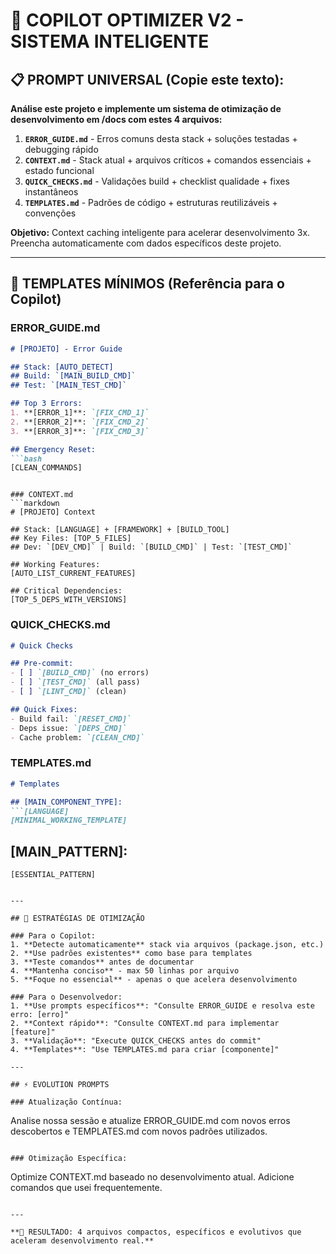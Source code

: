 # 🚀 COPILOT OPTIMIZER V2 - SISTEMA INTELIGENTE

## 📋 PROMPT UNIVERSAL (Copie este texto):

**Análise este projeto e implemente um sistema de otimização de desenvolvimento em /docs com estes 4 arquivos:**

1. **`ERROR_GUIDE.md`** - Erros comuns desta stack + soluções testadas + debugging rápido
2. **`CONTEXT.md`** - Stack atual + arquivos críticos + comandos essenciais + estado funcional  
3. **`QUICK_CHECKS.md`** - Validações build + checklist qualidade + fixes instantâneos
4. **`TEMPLATES.md`** - Padrões de código + estruturas reutilizáveis + convenções

**Objetivo:** Context caching inteligente para acelerar desenvolvimento 3x. Preencha automaticamente com dados específicos deste projeto.

---

## 🎯 TEMPLATES MÍNIMOS (Referência para o Copilot)

### ERROR_GUIDE.md
```markdown
# [PROJETO] - Error Guide

## Stack: [AUTO_DETECT]
## Build: `[MAIN_BUILD_CMD]`
## Test: `[MAIN_TEST_CMD]`

## Top 3 Errors:
1. **[ERROR_1]**: `[FIX_CMD_1]`
2. **[ERROR_2]**: `[FIX_CMD_2]`  
3. **[ERROR_3]**: `[FIX_CMD_3]`

## Emergency Reset:
```bash
[CLEAN_COMMANDS]
```
```

### CONTEXT.md  
```markdown
# [PROJETO] Context

## Stack: [LANGUAGE] + [FRAMEWORK] + [BUILD_TOOL]
## Key Files: [TOP_5_FILES]
## Dev: `[DEV_CMD]` | Build: `[BUILD_CMD]` | Test: `[TEST_CMD]`

## Working Features:
[AUTO_LIST_CURRENT_FEATURES]

## Critical Dependencies:
[TOP_5_DEPS_WITH_VERSIONS]
```

### QUICK_CHECKS.md
```markdown
# Quick Checks

## Pre-commit:
- [ ] `[BUILD_CMD]` (no errors)
- [ ] `[TEST_CMD]` (all pass)
- [ ] `[LINT_CMD]` (clean)

## Quick Fixes:
- Build fail: `[RESET_CMD]`
- Deps issue: `[DEPS_CMD]`
- Cache problem: `[CLEAN_CMD]`
```

### TEMPLATES.md
```markdown
# Templates

## [MAIN_COMPONENT_TYPE]:
```[LANGUAGE]
[MINIMAL_WORKING_TEMPLATE]
```

## [MAIN_PATTERN]:
```[LANGUAGE]  
[ESSENTIAL_PATTERN]
```
```

---

## 🧠 ESTRATÉGIAS DE OTIMIZAÇÃO

### Para o Copilot:
1. **Detecte automaticamente** stack via arquivos (package.json, etc.)
2. **Use padrões existentes** como base para templates
3. **Teste comandos** antes de documentar
4. **Mantenha conciso** - max 50 linhas por arquivo
5. **Foque no essencial** - apenas o que acelera desenvolvimento

### Para o Desenvolvedor:
1. **Use prompts específicos**: "Consulte ERROR_GUIDE e resolva este erro: [erro]"
2. **Context rápido**: "Consulte CONTEXT.md para implementar [feature]"
3. **Validação**: "Execute QUICK_CHECKS antes do commit"
4. **Templates**: "Use TEMPLATES.md para criar [componente]"

---

## ⚡ EVOLUTION PROMPTS

### Atualização Contínua:
```
Analise nossa sessão e atualize ERROR_GUIDE.md com novos erros descobertos e TEMPLATES.md com novos padrões utilizados.
```

### Otimização Específica:
```
Optimize CONTEXT.md baseado no desenvolvimento atual. Adicione comandos que usei frequentemente.
```

---

**🎯 RESULTADO: 4 arquivos compactos, específicos e evolutivos que aceleram desenvolvimento real.**

